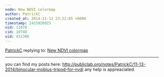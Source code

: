 ```yaml
---
node: New NDVI colormap
author: PatrickC
created_at: 2014-11-13 23:22:05 +0000
timestamp: 1415920925
nid: 11078
cid: 10740
uid: 431386
---
```




[PatrickC](../profile/PatrickC) replying to: [New NDVI colormap](../notes/cfastie/08-26-2014/new-ndvi-colormap)

----
you can find my posts here: http://publiclab.org/notes/PatrickC/11-13-2014/binocular-mobius-tripod-for-nvdi
any help is appreaciated.